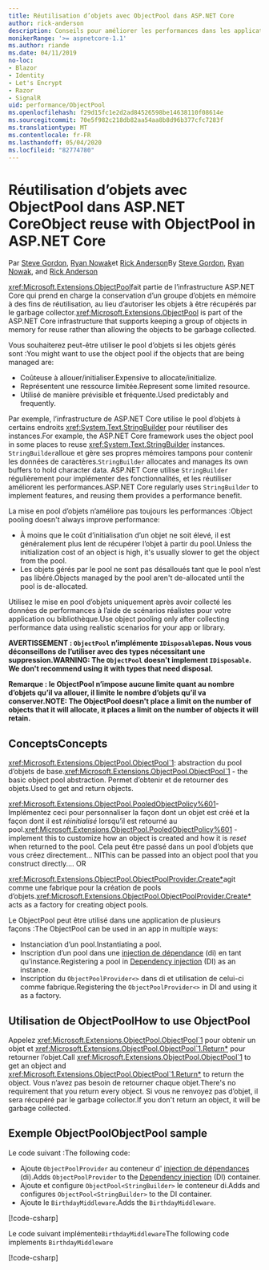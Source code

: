 ```yaml
---
title: Réutilisation d’objets avec ObjectPool dans ASP.NET Core
author: rick-anderson
description: Conseils pour améliorer les performances dans les applications de ASP.NET Core à l’aide de ObjectPool.
monikerRange: '>= aspnetcore-1.1'
ms.author: riande
ms.date: 04/11/2019
no-loc:
- Blazor
- Identity
- Let's Encrypt
- Razor
- SignalR
uid: performance/ObjectPool
ms.openlocfilehash: f29d15fc1e2d2ad84526598be14638110f08614e
ms.sourcegitcommit: 70e5f982c218db82aa54aa8b8d96b377cfc7283f
ms.translationtype: MT
ms.contentlocale: fr-FR
ms.lasthandoff: 05/04/2020
ms.locfileid: "82774780"
---
```

# <a name="object-reuse-with-objectpool-in-aspnet-core"></a><span data-ttu-id="aca14-103">Réutilisation d’objets avec ObjectPool dans ASP.NET Core</span><span class="sxs-lookup"><span data-stu-id="aca14-103">Object reuse with ObjectPool in ASP.NET Core</span></span>

<span data-ttu-id="aca14-104">Par [Steve Gordon](https://twitter.com/stevejgordon), [Ryan Nowak](https://github.com/rynowak)et [Rick Anderson](https://twitter.com/RickAndMSFT)</span><span class="sxs-lookup"><span data-stu-id="aca14-104">By [Steve Gordon](https://twitter.com/stevejgordon), [Ryan Nowak](https://github.com/rynowak), and [Rick Anderson](https://twitter.com/RickAndMSFT)</span></span>

<span data-ttu-id="aca14-105"><xref:Microsoft.Extensions.ObjectPool>fait partie de l’infrastructure ASP.NET Core qui prend en charge la conservation d’un groupe d’objets en mémoire à des fins de réutilisation, au lieu d’autoriser les objets à être récupérés par le garbage collector.</span><span class="sxs-lookup"><span data-stu-id="aca14-105"><xref:Microsoft.Extensions.ObjectPool> is part of the ASP.NET Core infrastructure that supports keeping a group of objects in memory for reuse rather than allowing the objects to be garbage collected.</span></span>

<span data-ttu-id="aca14-106">Vous souhaiterez peut-être utiliser le pool d’objets si les objets gérés sont :</span><span class="sxs-lookup"><span data-stu-id="aca14-106">You might want to use the object pool if the objects that are being managed are:</span></span>

- <span data-ttu-id="aca14-107">Coûteuse à allouer/initialiser.</span><span class="sxs-lookup"><span data-stu-id="aca14-107">Expensive to allocate/initialize.</span></span>
- <span data-ttu-id="aca14-108">Représentent une ressource limitée.</span><span class="sxs-lookup"><span data-stu-id="aca14-108">Represent some limited resource.</span></span>
- <span data-ttu-id="aca14-109">Utilisé de manière prévisible et fréquente.</span><span class="sxs-lookup"><span data-stu-id="aca14-109">Used predictably and frequently.</span></span>

<span data-ttu-id="aca14-110">Par exemple, l’infrastructure de ASP.NET Core utilise le pool d’objets à certains endroits <xref:System.Text.StringBuilder> pour réutiliser des instances.</span><span class="sxs-lookup"><span data-stu-id="aca14-110">For example, the ASP.NET Core framework uses the object pool in some places to reuse <xref:System.Text.StringBuilder> instances.</span></span> <span data-ttu-id="aca14-111">`StringBuilder`alloue et gère ses propres mémoires tampons pour contenir les données de caractères.</span><span class="sxs-lookup"><span data-stu-id="aca14-111">`StringBuilder` allocates and manages its own buffers to hold character data.</span></span> <span data-ttu-id="aca14-112">ASP.NET Core utilise `StringBuilder` régulièrement pour implémenter des fonctionnalités, et les réutiliser améliorent les performances.</span><span class="sxs-lookup"><span data-stu-id="aca14-112">ASP.NET Core regularly uses `StringBuilder` to implement features, and reusing them provides a performance benefit.</span></span>

<span data-ttu-id="aca14-113">La mise en pool d’objets n’améliore pas toujours les performances :</span><span class="sxs-lookup"><span data-stu-id="aca14-113">Object pooling doesn't always improve performance:</span></span>

- <span data-ttu-id="aca14-114">À moins que le coût d’initialisation d’un objet ne soit élevé, il est généralement plus lent de récupérer l’objet à partir du pool.</span><span class="sxs-lookup"><span data-stu-id="aca14-114">Unless the initialization cost of an object is high, it's usually slower to get the object from the pool.</span></span>
- <span data-ttu-id="aca14-115">Les objets gérés par le pool ne sont pas désalloués tant que le pool n’est pas libéré.</span><span class="sxs-lookup"><span data-stu-id="aca14-115">Objects managed by the pool aren't de-allocated until the pool is de-allocated.</span></span>

<span data-ttu-id="aca14-116">Utilisez le mise en pool d’objets uniquement après avoir collecté les données de performances à l’aide de scénarios réalistes pour votre application ou bibliothèque.</span><span class="sxs-lookup"><span data-stu-id="aca14-116">Use object pooling only after collecting performance data using realistic scenarios for your app or library.</span></span>

<span data-ttu-id="aca14-117">**AVERTISSEMENT : `ObjectPool` n’implémente `IDisposable`pas. Nous vous déconseillons de l’utiliser avec des types nécessitant une suppression.**</span><span class="sxs-lookup"><span data-stu-id="aca14-117">**WARNING: The `ObjectPool` doesn't implement `IDisposable`. We don't recommend using it with types that need disposal.**</span></span>

<span data-ttu-id="aca14-118">**Remarque : le ObjectPool n’impose aucune limite quant au nombre d’objets qu’il va allouer, il limite le nombre d’objets qu’il va conserver.**</span><span class="sxs-lookup"><span data-stu-id="aca14-118">**NOTE: The ObjectPool doesn't place a limit on the number of objects that it will allocate, it places a limit on the number of objects it will retain.**</span></span>

## <a name="concepts"></a><span data-ttu-id="aca14-119">Concepts</span><span class="sxs-lookup"><span data-stu-id="aca14-119">Concepts</span></span>

<span data-ttu-id="aca14-120"><xref:Microsoft.Extensions.ObjectPool.ObjectPool`1>: abstraction du pool d’objets de base.</span><span class="sxs-lookup"><span data-stu-id="aca14-120"><xref:Microsoft.Extensions.ObjectPool.ObjectPool`1> - the basic object pool abstraction.</span></span> <span data-ttu-id="aca14-121">Permet d’obtenir et de retourner des objets.</span><span class="sxs-lookup"><span data-stu-id="aca14-121">Used to get and return objects.</span></span>

<span data-ttu-id="aca14-122"><xref:Microsoft.Extensions.ObjectPool.PooledObjectPolicy%601>-Implémentez ceci pour personnaliser la façon dont un objet est créé et la façon dont il est *réinitialisé* lorsqu’il est retourné au pool.</span><span class="sxs-lookup"><span data-stu-id="aca14-122"><xref:Microsoft.Extensions.ObjectPool.PooledObjectPolicy%601> - implement this to customize how an object is created and how it is *reset* when returned to the pool.</span></span> <span data-ttu-id="aca14-123">Cela peut être passé dans un pool d’objets que vous créez directement... NI</span><span class="sxs-lookup"><span data-stu-id="aca14-123">This can be passed into an object pool that you construct directly.... OR</span></span>

<span data-ttu-id="aca14-124"><xref:Microsoft.Extensions.ObjectPool.ObjectPoolProvider.Create*>agit comme une fabrique pour la création de pools d’objets.</span><span class="sxs-lookup"><span data-stu-id="aca14-124"><xref:Microsoft.Extensions.ObjectPool.ObjectPoolProvider.Create*> acts as a factory for creating object pools.</span></span>
<!-- REview, there is no ObjectPoolProvider<T> -->

<span data-ttu-id="aca14-125">Le ObjectPool peut être utilisé dans une application de plusieurs façons :</span><span class="sxs-lookup"><span data-stu-id="aca14-125">The ObjectPool can be used in an app in multiple ways:</span></span>

* <span data-ttu-id="aca14-126">Instanciation d’un pool.</span><span class="sxs-lookup"><span data-stu-id="aca14-126">Instantiating a pool.</span></span>
* <span data-ttu-id="aca14-127">Inscription d’un pool dans une [injection de dépendance](xref:fundamentals/dependency-injection) (di) en tant qu’instance.</span><span class="sxs-lookup"><span data-stu-id="aca14-127">Registering a pool in [Dependency injection](xref:fundamentals/dependency-injection) (DI) as an instance.</span></span>
* <span data-ttu-id="aca14-128">Inscription du `ObjectPoolProvider<>` dans di et utilisation de celui-ci comme fabrique.</span><span class="sxs-lookup"><span data-stu-id="aca14-128">Registering the `ObjectPoolProvider<>` in DI and using it as a factory.</span></span>

## <a name="how-to-use-objectpool"></a><span data-ttu-id="aca14-129">Utilisation de ObjectPool</span><span class="sxs-lookup"><span data-stu-id="aca14-129">How to use ObjectPool</span></span>

<span data-ttu-id="aca14-130">Appelez <xref:Microsoft.Extensions.ObjectPool.ObjectPool`1> pour obtenir un objet et <xref:Microsoft.Extensions.ObjectPool.ObjectPool`1.Return*> pour retourner l’objet.</span><span class="sxs-lookup"><span data-stu-id="aca14-130">Call <xref:Microsoft.Extensions.ObjectPool.ObjectPool`1> to get an object and <xref:Microsoft.Extensions.ObjectPool.ObjectPool`1.Return*> to return the object.</span></span>  <span data-ttu-id="aca14-131">Vous n’avez pas besoin de retourner chaque objet.</span><span class="sxs-lookup"><span data-stu-id="aca14-131">There's no requirement that you return every object.</span></span> <span data-ttu-id="aca14-132">Si vous ne renvoyez pas d’objet, il sera récupéré par le garbage collector.</span><span class="sxs-lookup"><span data-stu-id="aca14-132">If you don't return an object, it will be garbage collected.</span></span>

## <a name="objectpool-sample"></a><span data-ttu-id="aca14-133">Exemple ObjectPool</span><span class="sxs-lookup"><span data-stu-id="aca14-133">ObjectPool sample</span></span>

<span data-ttu-id="aca14-134">Le code suivant :</span><span class="sxs-lookup"><span data-stu-id="aca14-134">The following code:</span></span>

* <span data-ttu-id="aca14-135">Ajoute `ObjectPoolProvider` au conteneur d' [injection de dépendances](xref:fundamentals/dependency-injection) (di).</span><span class="sxs-lookup"><span data-stu-id="aca14-135">Adds `ObjectPoolProvider` to the [Dependency injection](xref:fundamentals/dependency-injection) (DI) container.</span></span>
* <span data-ttu-id="aca14-136">Ajoute et configure `ObjectPool<StringBuilder>` le conteneur di.</span><span class="sxs-lookup"><span data-stu-id="aca14-136">Adds and configures `ObjectPool<StringBuilder>` to the DI container.</span></span>
* <span data-ttu-id="aca14-137">Ajoute le `BirthdayMiddleware`.</span><span class="sxs-lookup"><span data-stu-id="aca14-137">Adds the `BirthdayMiddleware`.</span></span>

[!code-csharp[](ObjectPool/ObjectPoolSample/Startup.cs?name=snippet)]

<span data-ttu-id="aca14-138">Le code suivant implémente`BirthdayMiddleware`</span><span class="sxs-lookup"><span data-stu-id="aca14-138">The following code implements `BirthdayMiddleware`</span></span>

[!code-csharp[](ObjectPool/ObjectPoolSample/BirthdayMiddleware.cs?name=snippet)]
